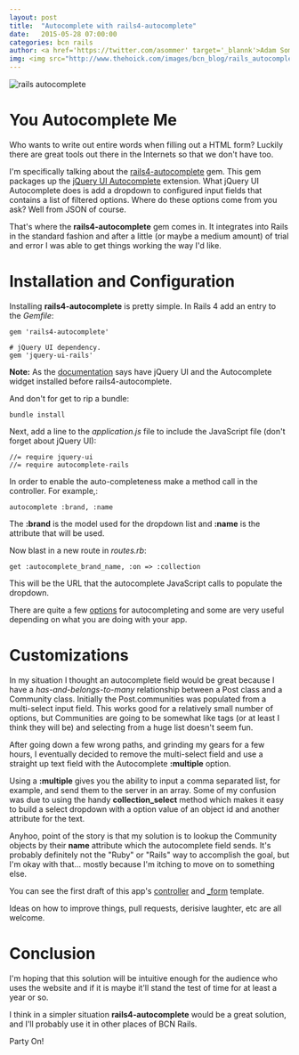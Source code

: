 ```yaml
---
layout: post
title:  "Autocomplete with rails4-autocomplete"
date:   2015-05-28 07:00:00
categories: bcn rails
author: <a href='https://twitter.com/asommer' target='_blannk'>Adam Sommer</a>
img: <img src="http://www.thehoick.com/images/bcn_blog/rails_autocomplete.png" title="Rails Autocomplete" alt='rails autocomplete' class="post-image"/>
---
```


<img src="http://www.thehoick.com/images/bcn_blog/rails_autocomplete.png" title="Rails Autocomplete" alt='rails autocomplete' class="post-image"/>

# You Autocomplete Me 

Who wants to write out entire words when filling out a HTML form?  Luckily there are great tools out there in the Internets so that we don't have too.

I'm specifically talking about the [rails4-autocomplete](https://github.com/peterwillcn/rails4-autocomplete) gem.  This gem packages up the [jQuery UI Autocomplete](https://jqueryui.com/autocomplete/) extension.  What jQuery UI Autocomplete does is add a dropdown to configured input fields that contains a list of filtered options.  Where do these options come from you ask?  Well from JSON of course.  
<!--more-->

That's where the **rails4-autocomplete** gem comes in.  It integrates into Rails in the standard fashion and after a little (or maybe a medium amount) of trial and error I was able to get things working the way I'd like.

# Installation and Configuration

Installing **rails4-autocomplete** is pretty simple.  In Rails 4 add an entry to the *Gemfile*:

```
gem 'rails4-autocomplete'

# jQuery UI dependency.
gem 'jquery-ui-rails'
```

**Note:** As the [documentation](https://github.com/peterwillcn/rails4-autocomplete#user-content-before-you-start) says have jQuery UI and the Autocomplete widget installed before rails4-autocomplete.

And don't for get to rip a bundle:

```
bundle install
```

Next, add a line to the *application.js* file to include the JavaScript file (don't forget about jQuery UI):

```
//= require jquery-ui
//= require autocomplete-rails
```

In order to enable the auto-completeness make a method call in the controller. For example,:

```
autocomplete :brand, :name
```

The **:brand** is the model used for the dropdown list and **:name** is the attribute that will be used.  

Now blast in a new route in *routes.rb*:

```
get :autocomplete_brand_name, :on => :collection
```

This will be the URL that the autocomplete JavaScript calls to populate the dropdown.

There are quite a few [options](https://github.com/peterwillcn/rails4-autocomplete#options) for autocompleting and some are very useful depending on what you are doing with your app.

# Customizations

In my situation I thought an autocomplete field would be great because I have a *has-and-belongs-to-many* relationship between a Post class and a Community class.  Initially the Post.communities was populated from a multi-select input field.  This works good for a relatively small number of options, but Communities are going to be somewhat like tags (or at least I think they will be) and selecting from a huge list doesn't seem fun.

After going down a few wrong paths, and grinding my gears for a few hours, I eventually decided to remove the multi-select field and use a straight up text field with the Autocomplete **:multiple** option.

Using a **:multiple** gives you the ability to input a comma separated list, for example, and send them to the server in an array.  Some of my confusion was due to using the handy **collection_select** method which makes it easy to build a select dropdown with a option value of an object id and another attribute for the text.

Anyhoo, point of the story is that my solution is to lookup the Community objects by their **name** attribute which the autocomplete field sends.  It's probably definitely not the "Ruby" or "Rails" way to accomplish the goal, but I'm okay with that... mostly because I'm itching to move on to something else.

You can see the first draft of this app's [controller](https://github.com/asommer70/bcn/blob/master/app/controllers/posts_controller.rb) and [_form](https://github.com/asommer70/bcn/blob/master/app/views/posts/_form.html.erb) template.

Ideas on how to improve things, pull requests, derisive laughter, etc are all welcome.  

# Conclusion

I'm hoping that this solution will be intuitive enough for the audience who uses the website and if it is maybe it'll stand the test of time for at least a year or so.

I think in a simpler situation **rails4-autocomplete** would be a great solution, and I'll probably use it in other places of BCN Rails.

Party On!
